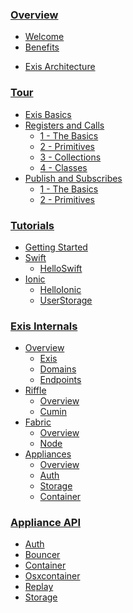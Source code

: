 
### [Overview](/pages/general/Home.md)

* [Welcome](/pages/general/Home.md)
* [Benefits](/pages/general/Benefits.md)
<!--* [Traditional Networking](/pages/general/OldSchool.md)-->
* [Exis Architecture](/pages/general/ExisArch.md)

### [Tour](/pages/tour/basics.md)
* [Exis Basics](/pages/tour/basics.md)
* [Registers and Calls](/pages/tour/regcall-lesson1.md)
    * [1 - The Basics](/pages/tour/regcall-lesson1.md)
    * [2 - Primitives](/pages/tour/regcall-lesson2.md)
    * [3 - Collections](/pages/tour/regcall-lesson3.md)
    * [4 - Classes](/pages/tour/regcall-lesson4.md)
* [Publish and Subscribes](/pages/tour/pubsub-lesson1.md)
    * [1 - The Basics](/pages/tour/pubsub-lesson1.md)
    * [2 - Primitives](/pages/tour/pubsub-lesson2.md)

### [Tutorials](/pages/tutorials/GettingStarted.md)

* [Getting Started](/pages/tutorials/GettingStarted.md)
* [Swift](/pages/tutorials/swift/HelloSwift.md)
    * [HelloSwift](/pages/tutorials/swift/HelloSwift.md)
* [Ionic](/pages/tutorials/ionic/HelloIonic.md)
    * [HelloIonic](/pages/tutorials/ionic/HelloIonic.md)
    * [UserStorage](/pages/tutorials/ionic/UserStorage.md)
<!--* [Cards Against Humanity](/pages/samples/SwiftCardsTutorial.md)-->


### [Exis Internals](/pages/internals/Overview.md)

* [Overview](/pages/internals/Overview.md)
    * [Exis](/pages/internals/Overview.md)
    * [Domains](/pages/internals/Overview.md#domains)
    * [Endpoints](/pages/internals/Overview.md#endpoints)
* [Riffle](/pages/internals/Riffle.md)
    * [Overview](/pages/internals/Riffle.md)
    * [Cumin](/pages/internals/Riffle.md#cumin)
* [Fabric](/pages/internals/Fabric.md)
    * [Overview](/pages/internals/Fabric.md)
    * [Node](/pages/internals/Fabric.md#node)
* [Appliances](/pages/internals/Appliances.md)
    * [Overview](/pages/internals/Appliances.md)
    * [Auth](/pages/internals/Appliances.md#auth)
    * [Storage](/pages/internals/Appliances.md#storage)
    * [Container](/pages/internals/Appliances.md#container)

<!--* [Domain](/pages/riffle/Domain.md)-->
<!--* [Message](/pages/riffle/Message.md)-->
<!--* [Action and Endpoint](/pages/riffle/Action.md)-->
<!--* [Permissions](/pages/security/Permission.md)-->
<!--* [Authentication](/pages/security/Authentication.md)-->
<!--* [Appliances](/pages/appliances/Appliances.md)-->
<!--* [Core](/pages/appliances/Core-Appliances.md)-->
<!--* [Store](/pages/appliances/Store-Appliances.md)-->
<!--* [Container](/pages/appliances/Container-Appliances.md)-->

### [Appliance API](/pages/appliance_api/Auth.md)

* [Auth](/pages/appliance_api/Auth.md)
* [Bouncer](/pages/appliance_api/Bouncer.md)
* [Container](/pages/appliance_api/Container.md)
* [Osxcontainer](/pages/appliance_api/Osxcontainer.md)
* [Replay](/pages/appliance_api/Replay.md)
* [Storage](/pages/appliance_api/Storage.md)


<!-- Im starting to like the idea of nesting the subcontent for visibility. 
Here's a working example of nesting that content. It would be better to extract this information and structure from page headers instead of having to write it in the nav, obviously. -->

<!-- * [Welcome](/pages/general/Home.md)
    1. There!
* [Traditional Networking](/pages/general/OldSchool.md) -->
